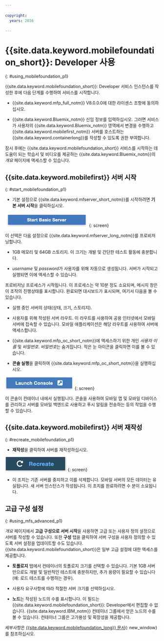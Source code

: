 ```yaml
---

copyright:
  years: 2016

---
```


#	{{site.data.keyword.mobilefoundation_short}}: Developer 사용
{: #using_mobilefoundation_p1}

{{site.data.keyword.mobilefoundation_short}}: Developer 서비스 인스턴스를 작성한 후에 다음 단계를 수행하여 서비스를 시작합니다.

* {{site.data.keyword.mfp_full_notm}} V8.0.0.0에 대한 라이센스 조항에 동의하십시오.

* {{site.data.keyword.Bluemix_notm}} 신임 정보를 입력하십시오. 그러면 서비스가 사용자의 {{site.data.keyword.Bluemix_notm}} 영역에서 변경을 수행하고 {{site.data.keyword.mobilefirst_notm}} 서버를 호스트하는 {{site.data.keyword.containerlong}}를 작성할 수 있도록 권한 부여합니다.

잠시 후에는 {{site.data.keyword.mobilefoundation_short}} 서비스를 시작하는 데 도움이 되는 학습서 및 비디오를 제공하는 {{site.data.keyword.Bluemix_notm}}의 *개요* 페이지에 액세스할 수 있습니다.

## {{site.data.keyword.mobilefirst}} 서버 시작
{: #start_mobilefoundation_p1}
* 기본 설정으로 {{site.data.keyword.mfserver_short_notm}}를 시작하려면 **기본 서버 시작**을 클릭하십시오.

![기본 서버 시작](images/start_basic_server.png "그림 1. 기본 서버 시작")
{: screen}

이 선택은 다음 설정으로 {{site.data.keyword.mfserver_long_notm}}를 프로비저닝합니다.
*	1GB 메모리 및 64GB 스토리지. 이 크기는 개발 및 간단한 테스트 활동에 충분합니다. 

*	*username* 및 *password*가 사용자를 위해 자동으로 생성됩니다. 서버가 시작되고 실행되면 이에 액세스할 수 있습니다. 

프로비저닝 프로세스가 시작됩니다. 이 프로세스는 약 10분 정도 소요되며, 메시지 창은 이 조작의 진행상태를 표시합니다. 완료되면 대시보드가 표시되며, 여기서 다음을 볼 수 있습니다. 
*	실행 중인 서버의 상태(상태, 크기, 스토리지). 

*	사용자를 위해 작성된 서버 라우트. 이 라우트를 사용하여 공용 인터넷에서 모바일 서버에 접속할 수 있습니다. 모바일 애플리케이션은 해당 라우트를 사용하여 서버에 액세스합니다. 

*	{{site.data.keyword.mfp_oc_short_notm}}에 액세스하기 위한 개인 *사용자 이름* 및 *비밀번호*. *비밀번호*는 숨겨집니다. 작은 눈 아이콘을 클릭하면 이를 볼 수 있습니다. 

*	**콘솔 실행**을 클릭하여 {{site.data.keyword.mfp_oc_short_notm}}을 실행하십시오.

![콘솔 실행](images/launch_console.png "그림 2. 콘솔 실행")
{: screen}

이 콘솔이 컨테이너 내에서 실행됩니다. 콘솔을 사용하여 모바일 앱 및 모바일 디바이스를 관리하고 서버를 모바일 백엔드로 사용하고 푸시 알림을 전송하는 등의 작업을 수행할 수 있습니다.

## {{site.data.keyword.mobilefirst}} 서버 재작성
{: #recreate_mobilefoundation_p1}

*	**재작성**을 클릭하여 서버를 재작성하십시오.

![재작성](images/recreate.png "그림 3. 재작성")
{: screen}

* 이 조치는 기존 서버를 중지하고 이를 삭제합니다. 모바일 서버의 모든 데이터는 유실됩니다. 새 서버 인스턴스가 작성됩니다. 이 조치를 완료하려면 수 분이 소요됩니다. 

##	고급 구성 설정
{: #using_mfs_advanced_p1}

*개요* 페이지에서 **고급 구성으로 서버 시작**을 사용하면 고급 또는 사용자 정의 설정으로 서버를 작성할 수 있습니다. 또한 **구성** 탭을 클릭하여 서버 구성을 사용자 정의할 수 있도록 서버 설정을 업데이트할 수도 있습니다. {{site.data.keyword.mobilefoundation_short}}은 일부 고급 설정에 대한 액세스를 제공합니다.

*	**토폴로지** 탭에서 컨테이너의 토폴로지 크기를 선택할 수 있습니다. 기본 1GB 서버만으로도 개발 및 일반적인 테스트에 충분하지만, 추가 용량이 필요할 수 있습니다(예: 로드 테스트를 수행하는 경우).
  - 사용자 요구사항에 따라 적절한 서버 크기를 선택하십시오.  


* **노드**는 작성된 노드의 수를 표시합니다. 이 필드는 {{site.data.keyword.mobilefoundation_short}}: Developer에서 편집할 수 없습니다. {{site.data.keyword.IBM_notm}} 컨테이너 그룹에서 얻은 노드의 수를 볼 수 있습니다. 컨테이너 그룹은 고가용성 및 확장성을 제공합니다. 

세부사항은 [{{site.data.keyword.mobilefoundation_long}} 문서](https://www.ibm.com/support/knowledgecenter/SSHS8R_8.0.0/wl_welcome.html){: new_window}를 참조하십시오.
